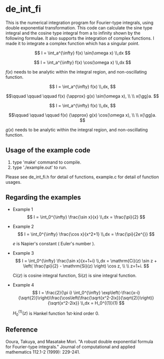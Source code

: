 # de_int_fi
This is the numerical integration program for Fourier-type integrals, using double exponential transformation. 
This code can calculate the sine type integral and the cosine type integral from a to infinity shown by the following formulae.
It also supports the integration of complex functions.
I made it to integrate a complex function which has a singular point.

$$ I = \int_a^{\infty} f(x) \sin(\omega x) \\,dx $$

$$ I = \int_a^{\infty} f(x) \cos(\omega x) \\,dx $$

$f(x)$ needs to be analytic within the integral region, and non-oscillating function.

$$ I = \int_a^{\infty} f(x) \\,dx, $$

$$\qquad \qquad \qquad f(x) {\approx} g(x) \sin(\omega x), \\ \\ x{\gg}a. $$

$$ I = \int_a^{\infty} f(x) \\,dx, $$

$$\qquad \qquad \qquad f(x) {\approx} g(x) \cos(\omega x), \\ \\ x{\gg}a. $$

$g(x)$ needs to be analytic within the integral region, and non-oscillating function.


## Usage of the example code  
 1. type 'make' command to compile.
 2. type './example.out' to run.

Please see de_int_fi.h for detail of functions, example.c for detail of function usages.


## Regarding the examples  
- Example 1  
  $$ I = \int_0^{\infty} \frac{\sin x}{x} \\,dx = \frac{\pi}{2} $$

- Example 2  
  $$ I = \int_0^{\infty} \frac{\cos x}{x^2+1} \\,dx = \frac{\pi}{2e^{}} $$
  
  $e^{}$ is Napier's constant ( Euler's number ).

- Example 3  
  $$ I = \int_0^{\infty} \frac{\sin x}{x+1+i} \\,dx = \mathrm{Ci}(z) \sin z + \left( \frac{\pi}{2} - \mathrm{Si}(z) \right) \cos z, \\ \\ z=1+i. $$

  $\mathrm{Ci}(z)$ is cosine integral function, $\mathrm{Si}(z)$ is sine integral function.
  
- Example 4  
  $$ I = \frac{2}{\pi i} \int_0^{\infty} \exp\left(-\frac{x-i}{\sqrt{2}}\right)\frac{\cos\left(\frac{\sqrt{x^2-2ix}}{\sqrt{2}}\right)}{\sqrt{x^2-2ix}} \\,dx = H_0^{(1)}(1) $$
  
  $H_0^{(1)}(z)$ is Hankel function 1st-kind order 0.


## Reference
Ooura, Takuya, and Masatake Mori. "A robust double exponential formula for Fourier-type integrals." Journal of computational and applied mathematics 112.1-2 (1999): 229-241.
